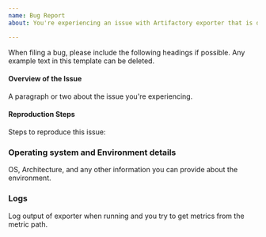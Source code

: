 ```yaml
---
name: Bug Report
about: You're experiencing an issue with Artifactory exporter that is different than the documented behavior.

---
```


When filing a bug, please include the following headings if possible. Any example text in this template can be deleted.

#### Overview of the Issue

A paragraph or two about the issue you're experiencing.

#### Reproduction Steps

Steps to reproduce this issue:

### Operating system and Environment details

OS, Architecture, and any other information you can provide about the environment.

### Logs

Log output of exporter when running and you try to get metrics from the metric path.
